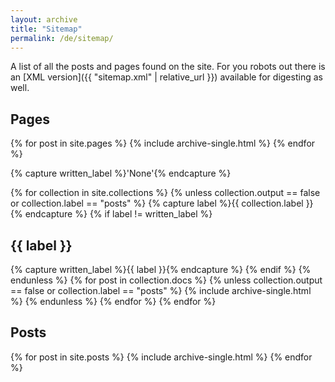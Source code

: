 ```yaml
---
layout: archive
title: "Sitemap"
permalink: /de/sitemap/
---
```


A list of all the posts and pages found on the site. For you robots out there is an [XML version]({{ "sitemap.xml" | relative_url }}) available for digesting as well.

## Pages
{% for post in site.pages %}
  {% include archive-single.html %}
{% endfor %}

{% capture written_label %}'None'{% endcapture %}

{% for collection in site.collections %}
{% unless collection.output == false or collection.label == "posts" %}
  {% capture label %}{{ collection.label }}{% endcapture %}
  {% if label != written_label %}
  <h2>{{ label }}</h2>
  {% capture written_label %}{{ label }}{% endcapture %}
  {% endif %}
{% endunless %}
{% for post in collection.docs %}
  {% unless collection.output == false or collection.label == "posts" %}
  {% include archive-single.html %}
  {% endunless %}
{% endfor %}
{% endfor %}

## Posts
{% for post in site.posts %}
  {% include archive-single.html %}
{% endfor %}
